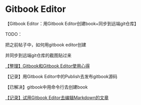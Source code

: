 # Gitbook Editor


【Gitbook Editor：用Gitbook Editor创建book+同步到远端git仓库】

TODO：

把之前帖子中，如何用gitbook editor创建

并同步到远端git仓库的截图贴过来

[【整理】Gitbook和Gitbook Editor使用心得](http://www.crifan.com/gitbook_gitbook_editor_usage_summary_note)

【记录】用Gitbook Editor中的Publish去发布gitbook源码

【已解决】gitbook中用命令行去创建book

[【记录】试用Gitbook Editor去编辑Markdown的文章](http://www.crifan.com/try_gitbook_editor_edit_markdown_post)
